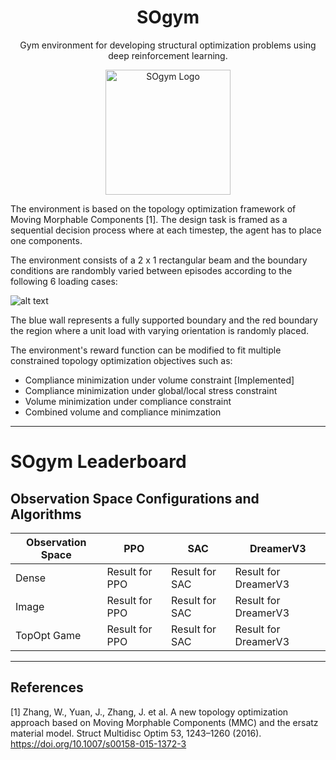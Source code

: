 <h1 align="center">SOgym</h1>
<p align="center">
  Gym environment for developing structural optimization problems using deep reinforcement learning.
</p>
<p align="center">
  <img src="https://raw.githubusercontent.com/ThomasRochefortB/sogym_v2/alternative/docs/SOGYM_LOGO.png?token=GHSAT0AAAAAACRL6NQKA4ESORH7WSD22RDGZRHZR2A" alt="SOgym Logo" width="200"/>
</p>

The environment is based on the topology optimization framework of Moving Morphable Components [1]. The design task is framed as a sequential decision process where at each timestep, the agent has to place one components.

The environment consists of a 2 x 1 rectangular beam and the boundary conditions are randombly varied between episodes according to the following 6 loading cases:

![alt text](https://github.com/ThomasRochefortB/so_gym/blob/main/docs/boundary_conditions.png?raw=true)

The blue wall represents a fully supported boundary and the red boundary the region where a unit load with varying orientation is randomly placed.

The environment's reward function can be modified to fit multiple constrained topology optimization objectives such as:

* Compliance minimization under volume constraint [Implemented]
* Compliance minimization under global/local stress constraint
* Volume minimization under compliance constraint
* Combined volume and compliance minimzation



---
# SOgym Leaderboard

## Observation Space Configurations and Algorithms

| Observation Space | PPO           | SAC           | DreamerV3     |
|-------------------|---------------|---------------|---------------|
| Dense             | Result for PPO| Result for SAC| Result for DreamerV3|
| Image             | Result for PPO| Result for SAC| Result for DreamerV3|
| TopOpt Game       | Result for PPO| Result for SAC| Result for DreamerV3|



---
## References
[1] Zhang, W., Yuan, J., Zhang, J. et al. A new topology optimization approach based on Moving Morphable Components (MMC) and the ersatz material model. Struct Multidisc Optim 53, 1243–1260 (2016). https://doi.org/10.1007/s00158-015-1372-3
